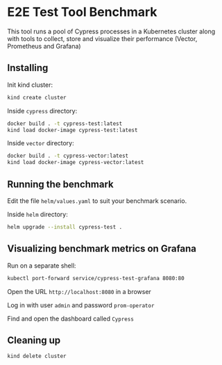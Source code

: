 # E2E Test Tool Benchmark 

This tool runs a pool of Cypress processes in a Kubernetes cluster along with tools to collect, store and visualize their performance (Vector, Prometheus and Grafana)

## Installing

Init kind cluster:
```bash
kind create cluster
```

Inside `cypress` directory:
```bash
docker build . -t cypress-test:latest
kind load docker-image cypress-test:latest
```

Inside `vector` directory:
```bash
docker build . -t cypress-vector:latest
kind load docker-image cypress-vector:latest
```

## Running the benchmark

Edit the file `helm/values.yaml` to suit your benchmark scenario.

Inside `helm` directory:
```bash
helm upgrade --install cypress-test .
```

## Visualizing benchmark metrics on Grafana

Run on a separate shell:
```bash
kubectl port-forward service/cypress-test-grafana 8080:80
```

Open the URL `http://localhost:8080` in a browser

Log in with user `admin` and password `prom-operator`

Find and open the dashboard called `Cypress`

## Cleaning up

```bash
kind delete cluster
```
